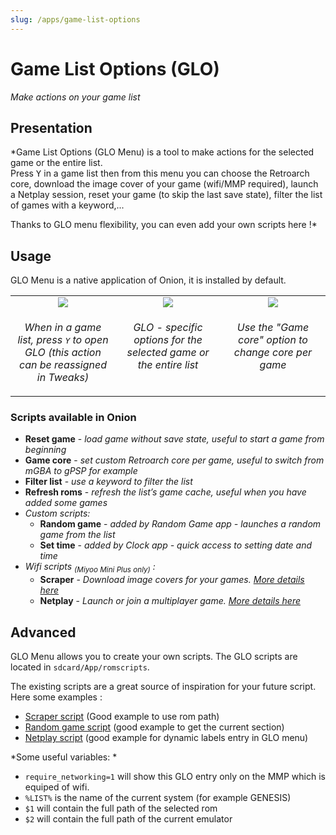 ```yaml
---
slug: /apps/game-list-options
---
```


# Game List Options (GLO)

*Make actions on your game list*

## Presentation
*Game List Options (GLO Menu) is a tool to make actions for the selected game or the entire list. <br />
Press <kbd>Y</kbd> in a game list then from this menu you can choose the Retroarch core, download the image cover of your game (wifi/MMP required), launch a Netplay session, reset your game (to skip the last save state), filter the list of games with a keyword,...

Thanks to GLO menu flexibility, you can even add your own scripts here !*

## Usage

GLO Menu is a native application of Onion, it is installed by default.

<table><tr>
<td width="33%" align="center" valign="top"><img src="https://user-images.githubusercontent.com/44569252/226447277-a9452ecc-92ad-407f-a629-307491a652b4.png"/></td>
<td width="33%" align="center" valign="top"><img src="https://user-images.githubusercontent.com/44569252/226447388-8c9c95f1-536a-4946-8b0f-f4b8ead0e97e.png"/></td>
<td width="33%" align="center" valign="top"><img src="https://user-images.githubusercontent.com/44569252/226447466-71d4f5c1-7675-4355-9b60-20dbd1a03eae.png"/></td>
</tr><tr>
<td align="center" valign="top"><p><i>When in a game list, press <kbd>Y</kbd> to open GLO (this action can be reassigned in Tweaks)</i></p></td>
<td align="center" valign="top"><p><i>GLO - specific options for the selected game or the entire list</i></p></td>
<td align="center" valign="top"><p><i>Use the "Game core" option to change core per game</i></p></td>
</tr></table>

### Scripts available in Onion

- **Reset game** - *load game without save state, useful to start a game from beginning*
- **Game core** - *set custom Retroarch core per game, useful to switch from mGBA to gPSP for example*
- **Filter list** - *use a keyword to filter the list*
- **Refresh roms** - *refresh the list’s game cache, useful when you have added some games*
- *Custom scripts:*
  - **Random game** - *added by Random Game app - launches a random game from the list*
  - **Set time** - *added by Clock app - quick access to setting date and time*
- *Wifi scripts <sub>(Miyoo Mini Plus only)</sub> :*
  - **Scraper** - *Download image covers for your games. <a href="scraper">More details here</a>*
  - **Netplay** - *Launch or join a multiplayer game. <a href="../multiplayer">More details here</a>*


## Advanced

GLO Menu allows you to create your own scripts.
The GLO scripts are located in `sdcard/App/romscripts`. 

The existing scripts are a great source of inspiration for your future script. Here some examples : 
- [Scraper script](https://github.com/OnionUI/Onion/blob/main/static/build/App/romscripts/emu/Scraper.sh) (Good example to use rom path)
- [Random game script](https://github.com/OnionUI/Onion/blob/main/static/packages/App/Random%20Game/App/romscripts/Random%20game.sh) (good example to get the current section)
- [Netplay script](https://github.com/OnionUI/Onion/blob/main/static/build/App/romscripts/emu/Netplay.sh) (good example for dynamic labels entry in GLO menu)


*Some useful variables: *

- `require_networking=1` will show this GLO entry only on the MMP which is equiped of wifi.
- `%LIST%` is the name of the current system (for example GENESIS)
- `$1` will contain the full path of the selected rom 
- `$2` will contain the full path of the current emulator